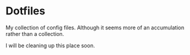 # Dotfiles

My collection of config files. Although it seems more of an accumulation rather than a collection.

I will be cleaning up this place soon.